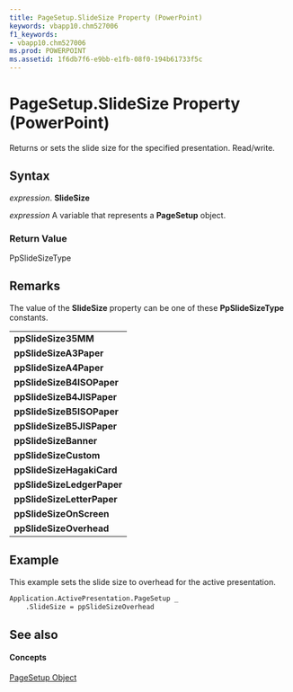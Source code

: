 ```yaml
---
title: PageSetup.SlideSize Property (PowerPoint)
keywords: vbapp10.chm527006
f1_keywords:
- vbapp10.chm527006
ms.prod: POWERPOINT
ms.assetid: 1f6db7f6-e9bb-e1fb-08f0-194b61733f5c
---
```



# PageSetup.SlideSize Property (PowerPoint)

Returns or sets the slide size for the specified presentation. Read/write.


## Syntax

 _expression_. **SlideSize**

 _expression_ A variable that represents a **PageSetup** object.


### Return Value

PpSlideSizeType


## Remarks

The value of the  **SlideSize** property can be one of these **PpSlideSizeType** constants.


||
|:-----|
|**ppSlideSize35MM**|
|**ppSlideSizeA3Paper**|
|**ppSlideSizeA4Paper**|
|**ppSlideSizeB4ISOPaper**|
|**ppSlideSizeB4JISPaper**|
|**ppSlideSizeB5ISOPaper**|
|**ppSlideSizeB5JISPaper**|
|**ppSlideSizeBanner**|
|**ppSlideSizeCustom**|
|**ppSlideSizeHagakiCard**|
|**ppSlideSizeLedgerPaper**|
|**ppSlideSizeLetterPaper**|
|**ppSlideSizeOnScreen**|
|**ppSlideSizeOverhead**|

## Example

This example sets the slide size to overhead for the active presentation.


```vb
Application.ActivePresentation.PageSetup _
    .SlideSize = ppSlideSizeOverhead
```


## See also


#### Concepts


[PageSetup Object](pagesetup-object-powerpoint.md)

